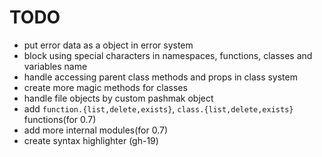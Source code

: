 # TODO

- put error data as a object in error system
- block using special characters in namespaces, functions, classes and variables name
- handle accessing parent class methods and props in class system
- create more magic methods for classes
- handle file objects by custom pashmak object
- add `function.{list,delete,exists}`, `class.{list,delete,exists}` functions(for 0.7)
- add more internal modules(for 0.7)
- create syntax highlighter (gh-19)
